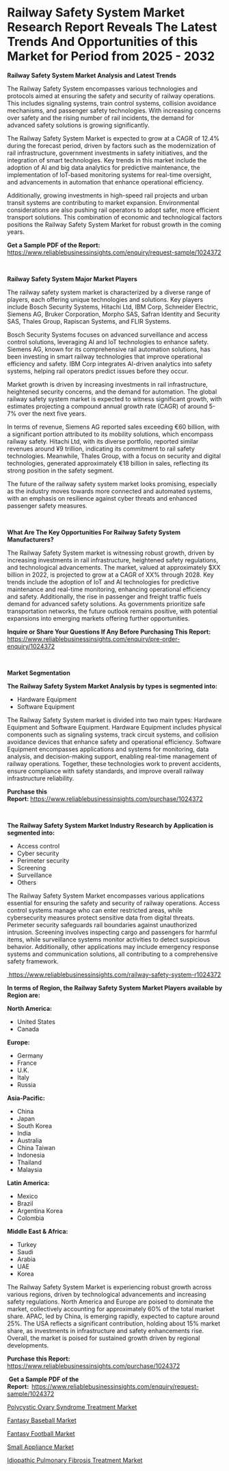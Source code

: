 <p><h1>Railway Safety System Market Research Report Reveals The Latest Trends And Opportunities of this Market for Period from 2025 - 2032</h1></p><p><strong>Railway Safety System Market Analysis and Latest Trends</strong></p>
<p><p>The Railway Safety System encompasses various technologies and protocols aimed at ensuring the safety and security of railway operations. This includes signaling systems, train control systems, collision avoidance mechanisms, and passenger safety technologies. With increasing concerns over safety and the rising number of rail incidents, the demand for advanced safety solutions is growing significantly.</p><p>The Railway Safety System Market is expected to grow at a CAGR of 12.4% during the forecast period, driven by factors such as the modernization of rail infrastructure, government investments in safety initiatives, and the integration of smart technologies. Key trends in this market include the adoption of AI and big data analytics for predictive maintenance, the implementation of IoT-based monitoring systems for real-time oversight, and advancements in automation that enhance operational efficiency.</p><p>Additionally, growing investments in high-speed rail projects and urban transit systems are contributing to market expansion. Environmental considerations are also pushing rail operators to adopt safer, more efficient transport solutions. This combination of economic and technological factors positions the Railway Safety System Market for robust growth in the coming years.</p></p>
<p><strong>Get a Sample PDF of the Report:&nbsp;</strong> <a href="https://www.reliablebusinessinsights.com/enquiry/request-sample/1024372?utm_campaign=63&utm_medium=2&utm_source=Github&utm_content=ia&utm_term=06032025&utm_id=railway-safety-system">https://www.reliablebusinessinsights.com/enquiry/request-sample/1024372</a></p>
<p>&nbsp;</p>
<p><strong>Railway Safety System Major Market Players</strong></p>
<p><p>The railway safety system market is characterized by a diverse range of players, each offering unique technologies and solutions. Key players include Bosch Security Systems, Hitachi Ltd, IBM Corp, Schneider Electric, Siemens AG, Bruker Corporation, Morpho SAS, Safran Identity and Security SAS, Thales Group, Rapiscan Systems, and FLIR Systems. </p><p>Bosch Security Systems focuses on advanced surveillance and access control solutions, leveraging AI and IoT technologies to enhance safety. Siemens AG, known for its comprehensive rail automation solutions, has been investing in smart railway technologies that improve operational efficiency and safety. IBM Corp integrates AI-driven analytics into safety systems, helping rail operators predict issues before they occur.</p><p>Market growth is driven by increasing investments in rail infrastructure, heightened security concerns, and the demand for automation. The global railway safety system market is expected to witness significant growth, with estimates projecting a compound annual growth rate (CAGR) of around 5-7% over the next five years.</p><p>In terms of revenue, Siemens AG reported sales exceeding €60 billion, with a significant portion attributed to its mobility solutions, which encompass railway safety. Hitachi Ltd, with its diverse portfolio, reported similar revenues around ¥9 trillion, indicating its commitment to rail safety technologies. Meanwhile, Thales Group, with a focus on security and digital technologies, generated approximately €18 billion in sales, reflecting its strong position in the safety segment.</p><p>The future of the railway safety system market looks promising, especially as the industry moves towards more connected and automated systems, with an emphasis on resilience against cyber threats and enhanced passenger safety measures.</p></p>
<p>&nbsp;</p>
<p><strong>What Are The Key Opportunities For Railway Safety System Manufacturers?</strong></p>
<p><p>The Railway Safety System market is witnessing robust growth, driven by increasing investments in rail infrastructure, heightened safety regulations, and technological advancements. The market, valued at approximately $XX billion in 2022, is projected to grow at a CAGR of XX% through 2028. Key trends include the adoption of IoT and AI technologies for predictive maintenance and real-time monitoring, enhancing operational efficiency and safety. Additionally, the rise in passenger and freight traffic fuels demand for advanced safety solutions. As governments prioritize safe transportation networks, the future outlook remains positive, with potential expansions into emerging markets offering further opportunities.</p></p>
<p><strong>Inquire or Share Your Questions If Any Before Purchasing This Report:</strong> <a href="https://www.reliablebusinessinsights.com/enquiry/pre-order-enquiry/1024372?utm_campaign=63&utm_medium=2&utm_source=Github&utm_content=ia&utm_term=06032025&utm_id=railway-safety-system">https://www.reliablebusinessinsights.com/enquiry/pre-order-enquiry/1024372</a></p>
<p>&nbsp;</p>
<p><strong>Market Segmentation</strong></p>
<p><strong>The Railway Safety System Market Analysis by types is segmented into:</strong></p>
<p><ul><li>Hardware Equipment</li><li>Software Equipment</li></ul></p>
<p><p>The Railway Safety System market is divided into two main types: Hardware Equipment and Software Equipment. Hardware Equipment includes physical components such as signaling systems, track circuit systems, and collision avoidance devices that enhance safety and operational efficiency. Software Equipment encompasses applications and systems for monitoring, data analysis, and decision-making support, enabling real-time management of railway operations. Together, these technologies work to prevent accidents, ensure compliance with safety standards, and improve overall railway infrastructure reliability.</p></p>
<p><strong>Purchase this Report:&nbsp;</strong><a href="https://www.reliablebusinessinsights.com/purchase/1024372?utm_campaign=63&utm_medium=2&utm_source=Github&utm_content=ia&utm_term=06032025&utm_id=railway-safety-system">https://www.reliablebusinessinsights.com/purchase/1024372</a></p>
<p>&nbsp;</p>
<p><strong>The Railway Safety System Market Industry Research by Application is segmented into:</strong></p>
<p><ul><li>Access control</li><li>Cyber security</li><li>Perimeter security</li><li>Screening</li><li>Surveillance</li><li>Others</li></ul></p>
<p><p>The Railway Safety System Market encompasses various applications essential for ensuring the safety and security of railway operations. Access control systems manage who can enter restricted areas, while cybersecurity measures protect sensitive data from digital threats. Perimeter security safeguards rail boundaries against unauthorized intrusion. Screening involves inspecting cargo and passengers for harmful items, while surveillance systems monitor activities to detect suspicious behavior. Additionally, other applications may include emergency response systems and communication solutions, all contributing to a comprehensive safety framework.</p></p>
<p><a href="https://www.reliablebusinessinsights.com/railway-safety-system-r1024372?utm_campaign=63&utm_medium=2&utm_source=Github&utm_content=ia&utm_term=06032025&utm_id=railway-safety-system">&nbsp;https://www.reliablebusinessinsights.com/railway-safety-system-r1024372</a></p>
<p><strong>In terms of Region, the Railway Safety System Market Players available by Region are:</strong></p>
<p>
    <p> <strong> North America: </strong>
        <ul>
            <li>United States</li>
            <li>Canada</li>
        </ul>
        </p> 
    <p> <strong> Europe: </strong>
        <ul>
            <li>Germany</li>
            <li>France</li>
            <li>U.K.</li>
            <li>Italy</li>
            <li>Russia</li>
        </ul>
        </p> 
    <p> <strong> Asia-Pacific: </strong>
        <ul>
            <li>China</li>
            <li>Japan</li>
            <li>South Korea</li>
            <li>India</li>
            <li>Australia</li>
            <li>China Taiwan</li>
            <li>Indonesia</li>
            <li>Thailand</li>
            <li>Malaysia</li>
        </ul>
        </p> 
    <p> <strong> Latin America: </strong>
        <ul>
            <li>Mexico</li>
            <li>Brazil</li>
            <li>Argentina Korea</li>
            <li>Colombia</li>
        </ul>
        </p> 
    <p> <strong> Middle East & Africa: </strong>
        <ul>
            <li>Turkey</li>
            <li>Saudi</li>
            <li>Arabia</li>
            <li>UAE</li>
            <li>Korea</li>
        </ul>
    </p>
    </p>
<p><p>The Railway Safety System Market is experiencing robust growth across various regions, driven by technological advancements and increasing safety regulations. North America and Europe are poised to dominate the market, collectively accounting for approximately 60% of the total market share. APAC, led by China, is emerging rapidly, expected to capture around 25%. The USA reflects a significant contribution, holding about 15% market share, as investments in infrastructure and safety enhancements rise. Overall, the market is poised for sustained growth driven by regional developments.</p></p>
<p><strong>Purchase this Report: </strong><a href="https://www.reliablebusinessinsights.com/purchase/1024372?utm_campaign=63&utm_medium=2&utm_source=Github&utm_content=ia&utm_term=06032025&utm_id=railway-safety-system">https://www.reliablebusinessinsights.com/purchase/1024372</a></p>
<p>&nbsp;<strong>Get a Sample PDF of the Report:&nbsp;&nbsp;</strong><a href="https://www.reliablebusinessinsights.com/enquiry/request-sample/1024372?utm_campaign=63&utm_medium=2&utm_source=Github&utm_content=ia&utm_term=06032025&utm_id=railway-safety-system">https://www.reliablebusinessinsights.com/enquiry/request-sample/1024372</a></p>
<p><strong></strong></p>
<p><p><a href="https://github.com/rokiahgrendy/Market-Research-Report-List-1/blob/main/polycystic-ovary-syndrome-treatment-market.md?utm_campaign=63&utm_medium=2&utm_source=Github&utm_content=ia&utm_term=06032025&utm_id=railway-safety-system">Polycystic Ovary Syndrome Treatment Market</a></p><p><a href="https://github.com/guzasbahsas/Market-Research-Report-List-1/blob/main/fantasy-baseball-market.md?utm_campaign=63&utm_medium=2&utm_source=Github&utm_content=ia&utm_term=06032025&utm_id=railway-safety-system">Fantasy Baseball Market</a></p><p><a href="https://github.com/weisonmanych/Market-Research-Report-List-1/blob/main/fantasy-football-market.md?utm_campaign=63&utm_medium=2&utm_source=Github&utm_content=ia&utm_term=06032025&utm_id=railway-safety-system">Fantasy Football Market</a></p><p><a href="https://github.com/eymermanda0p/Market-Research-Report-List-1/blob/main/small-appliance-market.md?utm_campaign=63&utm_medium=2&utm_source=Github&utm_content=ia&utm_term=06032025&utm_id=railway-safety-system">Small Appliance Market</a></p><p><a href="https://github.com/nagateyisu29/Market-Research-Report-List-1/blob/main/idiopathic-pulmonary-fibrosis-treatment-market.md?utm_campaign=63&utm_medium=2&utm_source=Github&utm_content=ia&utm_term=06032025&utm_id=railway-safety-system">Idiopathic Pulmonary Fibrosis Treatment Market</a></p></p>